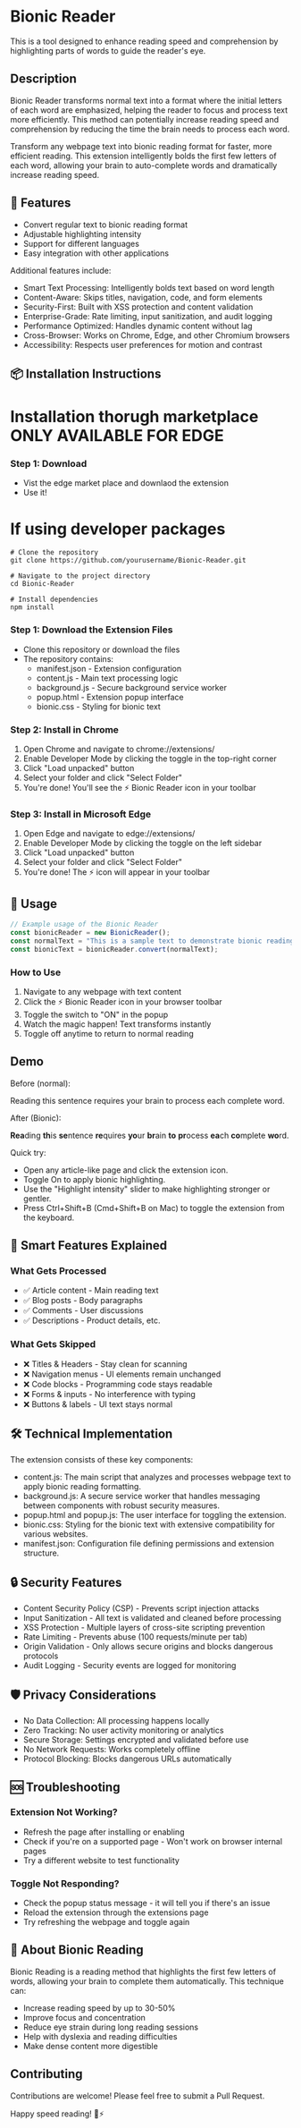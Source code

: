# Bionic Reader

This is a tool designed to enhance reading speed and comprehension by highlighting parts of words to guide the reader's eye.

## Description

Bionic Reader transforms normal text into a format where the initial letters of each word are emphasized, helping the reader to focus and process text more efficiently. This method can potentially increase reading speed and comprehension by reducing the time the brain needs to process each word.

Transform any webpage text into bionic reading format for faster, more efficient reading. This extension intelligently bolds the first few letters of each word, allowing your brain to auto-complete words and dramatically increase reading speed.

## 🌟 Features

- Convert regular text to bionic reading format
- Adjustable highlighting intensity
- Support for different languages
- Easy integration with other applications

Additional features include:
- Smart Text Processing: Intelligently bolds text based on word length
- Content-Aware: Skips titles, navigation, code, and form elements
- Security-First: Built with XSS protection and content validation
- Enterprise-Grade: Rate limiting, input sanitization, and audit logging
- Performance Optimized: Handles dynamic content without lag
- Cross-Browser: Works on Chrome, Edge, and other Chromium browsers
- Accessibility: Respects user preferences for motion and contrast

## 📦 Installation Instructions

# Installation thorugh marketplace ONLY AVAILABLE FOR EDGE

### Step 1: Download
- Vist the edge market place and downlaod the extension 
- Use it!

# If using developer packages

```
# Clone the repository
git clone https://github.com/yourusername/Bionic-Reader.git

# Navigate to the project directory
cd Bionic-Reader

# Install dependencies
npm install
```

### Step 1: Download the Extension Files
- Clone this repository or download the files
- The repository contains:
  - manifest.json - Extension configuration
  - content.js - Main text processing logic
  - background.js - Secure background service worker
  - popup.html - Extension popup interface
  - bionic.css - Styling for bionic text

### Step 2: Install in Chrome
1. Open Chrome and navigate to chrome://extensions/
2. Enable Developer Mode by clicking the toggle in the top-right corner
3. Click "Load unpacked" button
4. Select your folder and click "Select Folder"
5. You're done! You'll see the ⚡ Bionic Reader icon in your toolbar

### Step 3: Install in Microsoft Edge
1. Open Edge and navigate to edge://extensions/
2. Enable Developer Mode by clicking the toggle on the left sidebar
3. Click "Load unpacked" button
4. Select your folder and click "Select Folder"
5. You're done! The ⚡ icon will appear in your toolbar

## 🚀 Usage

```javascript
// Example usage of the Bionic Reader
const bionicReader = new BionicReader();
const normalText = "This is a sample text to demonstrate bionic reading.";
const bionicText = bionicReader.convert(normalText);
```

### How to Use
1. Navigate to any webpage with text content
2. Click the ⚡ Bionic Reader icon in your browser toolbar
3. Toggle the switch to "ON" in the popup
4. Watch the magic happen! Text transforms instantly
5. Toggle off anytime to return to normal reading

## Demo

Before (normal):

Reading this sentence requires your brain to process each complete word.

After (Bionic):

**Rea**ding **th**is **se**ntence **re**quires **yo**ur **br**ain **to** **pr**ocess **ea**ch **co**mplete **wo**rd.

Quick try:

- Open any article-like page and click the extension icon.
- Toggle On to apply bionic highlighting.
- Use the "Highlight intensity" slider to make highlighting stronger or gentler.
- Press Ctrl+Shift+B (Cmd+Shift+B on Mac) to toggle the extension from the keyboard.

## 🎯 Smart Features Explained

### What Gets Processed
- ✅ Article content - Main reading text
- ✅ Blog posts - Body paragraphs
- ✅ Comments - User discussions
- ✅ Descriptions - Product details, etc.

### What Gets Skipped
- ❌ Titles & Headers - Stay clean for scanning
- ❌ Navigation menus - UI elements remain unchanged
- ❌ Code blocks - Programming code stays readable
- ❌ Forms & inputs - No interference with typing
- ❌ Buttons & labels - UI text stays normal

## 🛠️ Technical Implementation

The extension consists of these key components:

- content.js: The main script that analyzes and processes webpage text to apply bionic reading formatting.
- background.js: A secure service worker that handles messaging between components with robust security measures.
- popup.html and popup.js: The user interface for toggling the extension.
- bionic.css: Styling for the bionic text with extensive compatibility for various websites.
- manifest.json: Configuration file defining permissions and extension structure.

## 🔒 Security Features

- Content Security Policy (CSP) - Prevents script injection attacks
- Input Sanitization - All text is validated and cleaned before processing
- XSS Protection - Multiple layers of cross-site scripting prevention
- Rate Limiting - Prevents abuse (100 requests/minute per tab)
- Origin Validation - Only allows secure origins and blocks dangerous protocols
- Audit Logging - Security events are logged for monitoring

## 🛡️ Privacy Considerations

- No Data Collection: All processing happens locally
- Zero Tracking: No user activity monitoring or analytics
- Secure Storage: Settings encrypted and validated before use
- No Network Requests: Works completely offline
- Protocol Blocking: Blocks dangerous URLs automatically

## 🆘 Troubleshooting

### Extension Not Working?
- Refresh the page after installing or enabling
- Check if you're on a supported page - Won't work on browser internal pages
- Try a different website to test functionality

### Toggle Not Responding?
- Check the popup status message - it will tell you if there's an issue
- Reload the extension through the extensions page
- Try refreshing the webpage and toggle again

## 📖 About Bionic Reading

Bionic Reading is a reading method that highlights the first few letters of words, allowing your brain to complete them automatically. This technique can:

- Increase reading speed by up to 30-50%
- Improve focus and concentration
- Reduce eye strain during long reading sessions
- Help with dyslexia and reading difficulties
- Make dense content more digestible

## Contributing

Contributions are welcome! Please feel free to submit a Pull Request.

Happy speed reading! 🚀⚡
